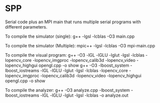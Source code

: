 SPP
===

Serial code plus an MPI main that runs multiple serial programs with different parameters.

To compile the simulator (single):
g++ -lgsl -lcblas -O3 main.cpp

To compile the simulator (Multiple):
mpic++ -lgsl -lcblas -O3 mpi-main.cpp

To compile the visual program:
g++ -O3 -lGL -lGLU -lglut -lgsl -lcblas -lopencv_core -lopencv_imgproc -lopencv_calib3d -lopencv_video -lopencv_highgui opengl.cpp -o show
g++ -O3 -lboost_system -lboost_iostreams -lGL -lGLU -lglut -lgsl -lcblas -lopencv_core -lopencv_imgproc -lopencv_calib3d -lopencv_video -lopencv_highgui opengl.cpp -o show

To compile the analyzer:
g++ -O3 analyze.cpp -lboost_system -lboost_iostreams -lGL -lGLU -lglut -lgsl -lcblas -o analyze.out

